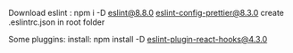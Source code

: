 Download eslint : npm i -D eslint@8.8.0 eslint-config-prettier@8.3.0
create .eslintrc.json in root folder

Some pluggins:
install: npm install -D eslint-plugin-react-hooks@4.3.0

